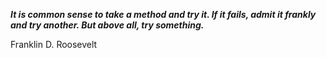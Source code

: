 _**It is common sense to take a method and try it. If it fails, admit it frankly and try another. But above all, try something.**_

Franklin D. Roosevelt